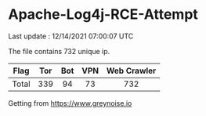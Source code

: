
# Apache-Log4j-RCE-Attempt

Last update : 12/14/2021 07:00:07 UTC

The file contains 732 unique ip.

| Flag | Tor | Bot | VPN | Web Crawler|
| :---:   | :-: | :-: | :-: | :-: |
| Total | 339 | 94 | 73 | 732 |

Getting from https://www.greynoise.io